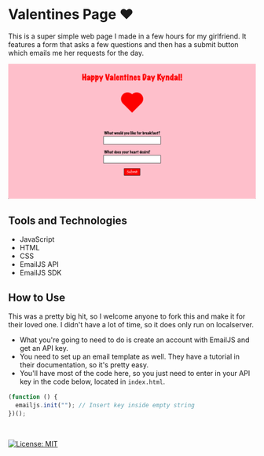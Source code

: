 # Valentines Page :hearts:

This is a super simple web page I made in a few hours for my girlfriend. It features a form that asks a few questions and then has a submit button which emails me her requests for the day.

![valentines web page](images/valentines.png)

## Tools and Technologies

- JavaScript
- HTML
- CSS
- EmailJS API
- EmailJS SDK

## How to Use

This was a pretty big hit, so I welcome anyone to fork this and make it for their loved one. I didn't have a lot of time, so it does only run on localserver.

- What you're going to need to do is create an account with EmailJS and get an API key.
- You need to set up an email template as well. They have a tutorial in their documentation, so it's pretty easy.
- You'll have most of the code here, so you just need to enter in your API key in the code below, located in `index.html`.

```js
(function () {
  emailjs.init(""); // Insert key inside empty string
})();
```

<br />

[![License: MIT](https://img.shields.io/badge/License-MIT-yellow.svg)](https://opensource.org/licenses/MIT)
